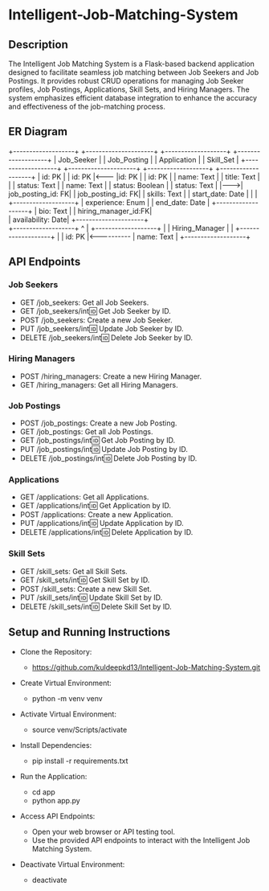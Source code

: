 # Intelligent-Job-Matching-System

## Description
The Intelligent Job Matching System is a Flask-based backend application designed to facilitate seamless job matching between Job Seekers and Job Postings. It provides robust CRUD operations for managing Job Seeker profiles, Job Postings, Applications, Skill Sets, and Hiring Managers. The system emphasizes efficient database integration to enhance the accuracy and effectiveness of the job-matching process.



## ER Diagram


+-------------------+       +---------------------+       +-------------------+       +-------------------+
|   Job_Seeker      |       |   Job_Posting       |       |   Application     |       |    Skill_Set      |
+-------------------+       +---------------------+       +-------------------+       +-------------------+
| id: PK            |       | id: PK              |<---    |id: PK            |       | id: PK            |
| name: Text        |       | title: Text         |  |    | status: Text      |       | name: Text        |
| status: Boolean   |       | status: Text        |  |--->| job_posting_id: FK|       | job_posting_id: FK|
| skills: Text      |       | start_date: Date    |       |                   |       +-------------------+
| experience: Enum  |       | end_date: Date      |       +-------------------+
| bio: Text         |       | hiring_manager_id:FK|    
| availability: Date|       +---------------------+    
+-------------------+          ^
                               | 
+-------------------+          | 
| Hiring_Manager    |          |
+-------------------+          |
| id: PK            |<----------
| name: Text        |
+-------------------+



## API Endpoints

### Job Seekers

- GET /job_seekers: Get all Job Seekers.
- GET /job_seekers/int:id: Get Job Seeker by ID.
- POST /job_seekers: Create a new Job Seeker.
- PUT /job_seekers/int:id: Update Job Seeker by ID.
- DELETE /job_seekers/int:id: Delete Job Seeker by ID.


### Hiring Managers
- POST /hiring_managers: Create a new Hiring Manager.
- GET /hiring_managers: Get all Hiring Managers.

### Job Postings
- POST /job_postings: Create a new Job Posting.
- GET /job_postings: Get all Job Postings.
- GET /job_postings/int:id: Get Job Posting by ID.
- PUT /job_postings/int:id: Update Job Posting by ID.
- DELETE /job_postings/int:id: Delete Job Posting by ID.

### Applications
- GET /applications: Get all Applications.
- GET /applications/int:id: Get Application by ID.
- POST /applications: Create a new Application.
- PUT /applications/int:id: Update Application by ID.
- DELETE /applications/int:id: Delete Application by ID.

### Skill Sets
- GET /skill_sets: Get all Skill Sets.
- GET /skill_sets/int:id: Get Skill Set by ID.
- POST /skill_sets: Create a new Skill Set.
- PUT /skill_sets/int:id: Update Skill Set by ID.
- DELETE /skill_sets/int:id: Delete Skill Set by ID.


## Setup and Running Instructions
- Clone the Repository:
  -  https://github.com/kuldeepkd13/Intelligent-Job-Matching-System.git

- Create Virtual Environment:
   - python -m venv venv


- Activate Virtual Environment:
  - source venv/Scripts/activate


- Install Dependencies:
   - pip install -r requirements.txt


-  Run the Application: 
    - cd app
    - python app.py

-  Access API Endpoints:

   -  Open your web browser or API testing tool.
   - Use the provided API endpoints to interact with the Intelligent Job Matching System.

-  Deactivate Virtual Environment:
   - deactivate

